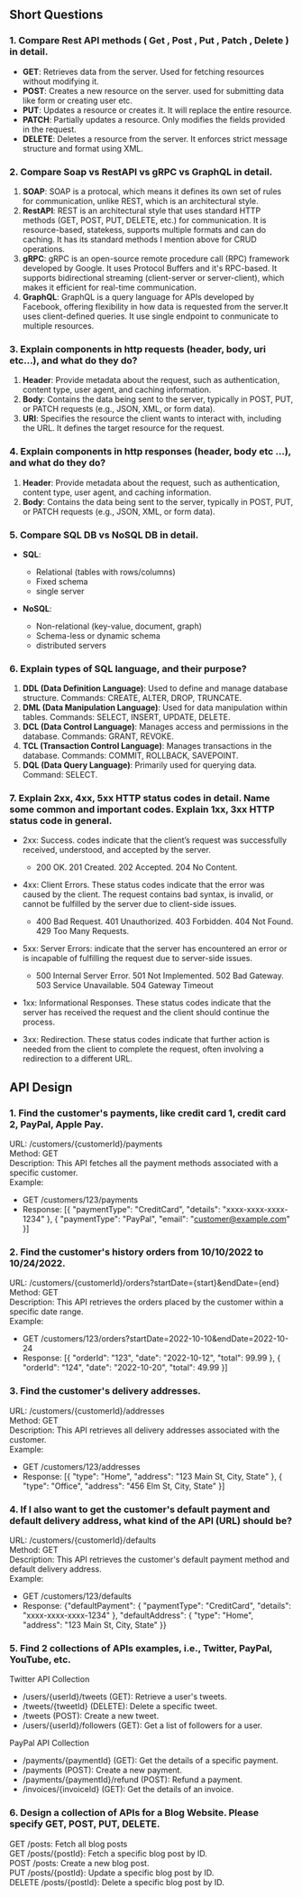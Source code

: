 ## Short Questions
### 1. Compare Rest API methods ( Get , Post , Put , Patch , Delete ) in detail.
- **GET**: Retrieves data from the server. Used for fetching resources without modifying it.
- **POST**: Creates a new resource on the server. used for submitting data like form or creating user etc.
- **PUT**: Updates a resource or creates it. It will replace the entire resource.
- **PATCH**: Partially updates a resource. Only modifies the fields provided in the request.
- **DELETE**: Deletes a resource from the server. It enforces strict message structure and format using XML.

### 2. Compare Soap vs RestAPI vs gRPC vs GraphQL in detail.
1. **SOAP**: SOAP is a protocal, which means it defines its own set of rules for communication, unlike REST, which is an architectural style.
2. **RestAPI**: REST is an architectural style that uses standard HTTP methods (GET, POST, PUT, DELETE, etc.) for communication. It is resource-based, statekess, supports multiple formats and can do caching. It has its standard methods I mention above for CRUD operations.
3. **gRPC**: gRPC is an open-source remote procedure call (RPC) framework developed by Google. It uses Protocol Buffers and it's RPC-based. It supports bidirectional streaming (client-server or server-client), which makes it efficient for real-time communication.
4. **GraphQL**: GraphQL is a query language for APIs developed by Facebook, offering flexibility in how data is requested from the server.It uses client-defined queries. It use single endpoint to conmunicate to multiple resources.

### 3.  Explain components in http requests (header, body, uri etc...), and what do they do?
1. **Header**: Provide metadata about the request, such as authentication, content type, user agent, and caching information.
2. **Body**: Contains the data being sent to the server, typically in POST, PUT, or PATCH requests (e.g., JSON, XML, or form data).
3. **URI**: Specifies the resource the client wants to interact with, including the URL. It defines the target resource for the request.

### 4. Explain components in http responses (header, body etc ...), and what do they do?
1. **Header**: Provide metadata about the request, such as authentication, content type, user agent, and caching information.
2. **Body**: Contains the data being sent to the server, typically in POST, PUT, or PATCH requests (e.g., JSON, XML, or form data).

### 5. Compare SQL DB vs NoSQL DB in detail.
- **SQL**:
  - Relational (tables with rows/columns)
  - Fixed schema
  - single server

- **NoSQL**:
  - Non-relational (key-value, document, graph)
  - Schema-less or dynamic schema
  - distributed servers

### 6. Explain types of SQL language, and their purpose?
1. **DDL (Data Definition Language)**:  Used to define and manage database structure. Commands: CREATE, ALTER, DROP, TRUNCATE.
2. **DML (Data Manipulation Language)**: Used for data manipulation within tables. Commands: SELECT, INSERT, UPDATE, DELETE.
3. **DCL (Data Control Language)**: Manages access and permissions in the database. Commands: GRANT, REVOKE.
4. **TCL (Transaction Control Language)**: Manages transactions in the database. Commands: COMMIT, ROLLBACK, SAVEPOINT. 
5. **DQL (Data Query Language)**: Primarily used for querying data. Command: SELECT.

### 7. Explain 2xx, 4xx, 5xx HTTP status codes in detail. Name some common and important codes. Explain 1xx, 3xx HTTP status code in general.
- 2xx: Success.  codes indicate that the client’s request was successfully received, understood, and accepted by the server.
  - 200 OK. 201 Created. 202 Accepted. 204 No Content.

- 4xx: Client Errors. These status codes indicate that the error was caused by the client. The request contains bad syntax, is invalid, or cannot be fulfilled by the server due to client-side issues.
  - 400 Bad Request. 401 Unauthorized. 403 Forbidden. 404 Not Found. 429 Too Many Requests.

- 5xx: Server Errors:  indicate that the server has encountered an error or is incapable of fulfilling the request due to server-side issues.
  - 500 Internal Server Error. 501 Not Implemented. 502 Bad Gateway. 503 Service Unavailable. 504 Gateway Timeout

- 1xx: Informational Responses. These status codes indicate that the server has received the request and the client should continue the process. 

- 3xx: Redirection. These status codes indicate that further action is needed from the client to complete the request, often involving a redirection to a different URL.

## API Design
### 1. Find the customer's payments, like credit card 1, credit card 2, PayPal, Apple Pay.
URL: /customers/{customerId}/payments  
Method: GET  
Description: This API fetches all the payment methods associated with a specific customer.  
Example:
  - GET /customers/123/payments
  - Response: [{ "paymentType": "CreditCard", "details": "xxxx-xxxx-xxxx-1234" }, { "paymentType": "PayPal", "email": "customer@example.com" }]

### 2. Find the customer's history orders from 10/10/2022 to 10/24/2022.
URL: /customers/{customerId}/orders?startDate={start}&endDate={end}  
Method: GET  
Description: This API retrieves the orders placed by the customer within a specific date range.  
Example:
  - GET /customers/123/orders?startDate=2022-10-10&endDate=2022-10-24
  - Response: [{ "orderId": "123", "date": "2022-10-12", "total": 99.99 }, { "orderId": "124", "date": "2022-10-20", "total": 49.99 }]

### 3. Find the customer's delivery addresses.
URL: /customers/{customerId}/addresses  
Method: GET  
Description: This API retrieves all delivery addresses associated with the customer.  
Example:
  - GET /customers/123/addresses
  - Response: [{ "type": "Home", "address": "123 Main St, City, State" }, { "type": "Office", "address": "456 Elm St, City, State" }]



### 4. If I also want to get the customer's default payment and default delivery address, what kind of the API (URL) should be?
URL: /customers/{customerId}/defaults  
Method: GET  
Description: This API retrieves the customer's default payment method and default delivery address.  
Example:
  - GET /customers/123/defaults
  - Response: {"defaultPayment": { "paymentType": "CreditCard", "details": "xxxx-xxxx-xxxx-1234" }, "defaultAddress": { "type": "Home", "address": "123 Main St, City, State" }}

### 5. Find 2 collections of APIs examples, i.e., Twitter, PayPal, YouTube, etc.
Twitter API Collection  
  - /users/{userId}/tweets (GET): Retrieve a user's tweets.  
  - /tweets/{tweetId} (DELETE): Delete a specific tweet.  
  - /tweets (POST): Create a new tweet.  
  - /users/{userId}/followers (GET): Get a list of followers for a user.  

PayPal API Collection  
  - /payments/{paymentId} (GET): Get the details of a specific payment.  
  - /payments (POST): Create a new payment.  
  - /payments/{paymentId}/refund (POST): Refund a payment.  
  - /invoices/{invoiceId} (GET): Get the details of an invoice.  


### 6. Design a collection of APIs for a Blog Website. Please specify GET, POST, PUT, DELETE.

GET /posts: Fetch all blog posts  
GET /posts/{postId}: Fetch a specific blog post by ID.  
POST /posts: Create a new blog post.  
PUT /posts/{postId}: Update a specific blog post by ID.  
DELETE /posts/{postId}: Delete a specific blog post by ID.  









